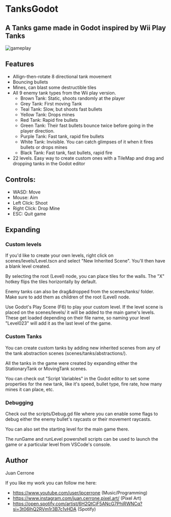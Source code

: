 # TanksGodot
## A Tanks game made in Godot inspired by Wii Play Tanks

![gameplay](https://github.com/jpcerrone/TanksGodot/blob/master/sprites/ReadmeDemo.gif)

## Features
* Allign-then-rotate 8 directional tank movement
* Bouncing bullets
* Mines, can blast some destructible tiles
* All 9 enemy tank types from the Wii play version.
    * Brown Tank: Static, shoots randomly at the player
    * Grey Tank: First moving Tank
    * Teal Tank: Slow, but shoots fast bullets
    * Yellow Tank: Drops mines
    * Red Tank: Rapid fire bullets
    * Green Tank: Their fast bullets bounce twice before going in the player direction.
    * Purple Tank: Fast tank, rapid fire bullets
    * White Tank: Invisible. You can catch glimpses of it when it fires bullets or drops mines
    * Black Tank: Fast tank, fast bullets, rapid fire
* 22 levels. Easy way to create custom ones with a TileMap and drag and dropping tanks in the Godot editor

## Controls:
* WASD: Move
* Mouse: Aim
* Left Click: Shoot
* Right Click: Drop Mine
* ESC: Quit game

## Expanding
### Custom levels
If you'd like to create your own levels, right click on scenes/levels/Level.tscn and select "New Inherited Scene". You'll then have a blank level created.

By selecting the root (Level) node, you can place tiles for the walls. The "X" hotkey flips the tiles horizontally by default.

Enemy tanks can also be drag&dropped from the scenes/tanks/ folder. Make sure to add them as children of the root (Level) node.

Use Godot's Play Scene (F6) to play your custom level. If the level scene is placed on the scenes/levels/ it will be added to the main game's levels. These get loaded depending on their file name, so naming your level "Level023" will add it as the last level of the game.

### Custom Tanks
You can create custom tanks by adding new inherited scenes from any of the tank abstraction scenes (scenes/tanks/abstractions/).

All the tanks in the game were created by expanding either the StationaryTank or MovingTank scenes.

You can check out "Script Variables" in the Godot editor to set some properties for the new tank, like it's speed, bullet type, fire rate, how many mines it can place, etc.

### Debugging
Check out the scripts/Debug.gd file where you can enable some flags to debug either the enemy bullet's raycasts or their movement raycasts.

You can also set the starting level for the main game there.

The runGame and runLevel powershell scripts can be used to launch the game or a particular level from VSCode's console.

## Author
Juan Cerrone

If you like my work you can follow me here:
* https://www.youtube.com/user/jpcerrone (Music/Programming)
* https://www.instagram.com/juan.cerrone.pixel.art/ (Pixel Art)
* https://open.spotify.com/artist/6H2QtCjF5ANcG7PhiRWNCq?si=3t06lhQ2RVm1r3B7c1vHDA (Spotify)

